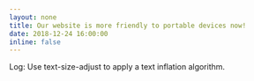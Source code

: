```yaml
---
layout: none
title: Our website is more friendly to portable devices now!
date: 2018-12-24 16:00:00
inline: false
---
```


Log: Use text-size-adjust to apply a text inflation algorithm.
